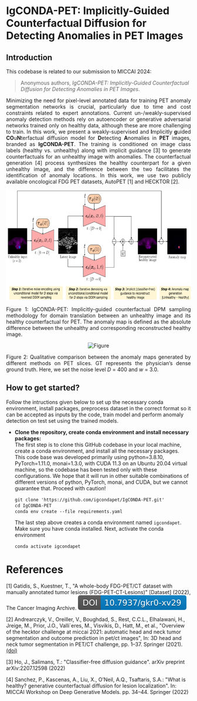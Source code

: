 # IgCONDA-PET: Implicitly-Guided Counterfactual Diffusion for Detecting Anomalies in PET Images


## Introduction
This codebase is related to our submission to MICCAI 2024:<br>
> Anonymous authors, _IgCONDA-PET: Implicitly-Guided Counterfactual Diffusion for Detecting Anomalies in PET Images_.

<p align="justify">
Minimizing the need for pixel-level annotated data for training PET anomaly segmentation networks is crucial, particularly due to time and cost constraints related to expert annotations. Current un-/weakly-supervised anomaly detection methods rely on autoencoder or generative adversarial networks trained only on healthy data, although these are more challenging to train. In this work, we present a weakly-supervised and <b>I</b>mplicitly <b>g</b>uided <b>CO</b>u<b>N</b>terfactual diffusion model for <b>D</b>etecting <b>A</b>nomalies in <b>PET</b> images, branded as <b>IgCONDA-PET</b>. The training is conditioned on image class labels (healthy vs. unhealthy) along with implicit guidance [3] to generate counterfactuals for an unhealthy image with anomalies. The counterfactual generation [4] process synthesizes the healthy counterpart for a given unhealthy image, and the difference between the two facilitates the identification of anomaly locations. In this work, we use two publicly available oncological FDG PET datasets, AutoPET [1] and HECKTOR [2].
</p>

<p align="center">
<img src="./assets/method_scheme.png" alt="Figure" height="300" />
</p>
<p align="justify">
    Figure 1: IgCONDA-PET: Implicitly-guided counterfactual DPM sampling methodology for domain translation between an unhealthy image and its healthy counterfactual for PET. The anomaly map is defined as the absolute difference between the unhealthy and corresponding reconstructed healthy image.
</p>

<p align="center">
  <img src="./assets/plot_comparing_igcondapet_to_other_methods.png" alt="Figure" height="350" />
</p>
<p align="justify">
    Figure 2: Qualitative comparison between the anomaly maps generated by different methods on PET slices. GT represents the physician’s dense ground truth. Here, we set the noise level <i>D</i> = 400 and <i>w</i> = 3.0.
</p>

## How to get started?
Follow the intructions given below to set up the necessary conda environment, install packages, preprocess dataset in the correct format so it can be accepted as inputs by the code, train model and perform anomaly detection on test set using the trained models. 

- **Clone the repository, create conda environment and install necessary packages:**  
    The first step is to clone this GitHub codebase in your local machine, create a conda environment, and install all the necessary packages. This code base was developed primarily using python=3.8.10, PyTorch=1.11.0, monai=1.3.0, with CUDA 11.3 on an Ubuntu 20.04 virtual machine, so the codebase has been tested only with these configurations. We hope that it will run in other suitable combinations of different versions of python, PyTorch, monai, and CUDA, but we cannot guarantee that. Proceed with caution!
    ```
    git clone 'https://github.com/igcondapet/IgCONDA-PET.git'
    cd IgCONDA-PET
    conda env create --file requirements.yaml
    ```
    The last step above creates a conda environment named `igcondapet`. Make sure you have conda installed. Next, activate the conda environment
    ```
    conda activate igcondapet
    ```


# References

<a id="1">[1]</a> 
Gatidis, S., Kuestner, T., "A whole-body FDG-PET/CT dataset with manually annotated tumor lesions (FDG-PET-CT-Lesions)" [Dataset] (2022), The Cancer Imaging Archive. 
[![DOI](./assets/autopet_data_zenodo.svg)](https://doi.org/10.7937/gkr0-xv29)

<a id="2">[2]</a> 
Andrearczyk, V., Oreiller, V., Boughdad, S., Rest, C.C.L., Elhalawani, H., Jreige, M., Prior, J.O., Valli`eres, M., Visvikis, D., Hatt, M., et al., "Overview of the hecktor challenge at miccai 2021: automatic head and neck tumor segmentation and outcome prediction in pet/ct images", In: 3D head and neck tumor segmentation in PET/CT challenge, pp. 1–37. Springer (2021). 
[(doi)](https://doi.org/10.1007/978-3-030-98253-9_1)

<a id="3">[3]</a> 
Ho, J., Salimans, T.: "Classifier-free diffusion guidance". arXiv preprint arXiv:2207.12598 (2022)

<a id="4">[4]</a> 
Sanchez, P., Kascenas, A., Liu, X., O’Neil, A.Q., Tsaftaris, S.A.: "What is healthy? generative counterfactual diffusion for lesion localization". In: MICCAI Workshop on Deep Generative Models. pp. 34–44. Springer (2022)